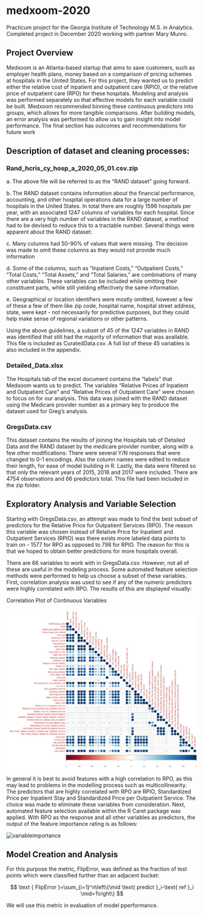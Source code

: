 # medxoom-2020

Practicum project for the Georgia Institute of Technology M.S. in Analytics. Completed project in December 2020 working with partner Mary Munro. 


## Project Overview

Medxoom is an Atlanta-based startup that aims to save customers, such as employer health
plans, money based on a comparison of pricing schemes at hospitals in the United States. For
this project, they wanted us to predict either the relative cost of inpatient and outpatient care
(RPIO), or the relative price of outpatient care (RPO) for these hospitals. Modeling and analysis
was performed separately so that effective models for each variable could be built. Medxoom
recommended binning these continuous predictors into groups, which allows for more tangible
comparisons. After building models, an error analysis was performed to allow us to gain insight
into model performance. The final section has outcomes and recommendations for future work


## Description of dataset and cleaning processes:

### Rand_hcris_cy_hosp_a_2020_05_01.csv.zip
   
a. The above file will be referred to as the “RAND dataset” going forward.

b. The RAND dataset contains information about the financial performance,
accounting, and other hospital operations data for a large number of hospitals in
the United States. In total there are roughly 1596 hospitals per year, with an
associated 1247 columns of variables for each hospital. Since there are a very
high number of variables in the RAND dataset, a method had to be devised to
reduce this to a tractable number. Several things were apparent about the RAND
dataset:

c. Many columns had 50-90% of values that were missing. The decision was made
to omit these columns as they would not provide much information

d. Some of the columns, such as “Inpatient Costs,” “Outpatient Costs,” “Total
Costs,” “Total Assets,” and “Total Salaries,” are combinations of many other
variables. These variables can be included while omitting their constituent parts,
while still yielding effectively the same information.

e. Geographical or location identifiers were mostly omitted, however a few of these a few 
of them like zip code, hospital name, hospital street address, state, were kept - not necessarily 
for predictive purposes, but they could help make sense of
regional variations or other patterns.

Using the above guidelines, a subset of 45 of the 1247 variables in RAND was
identified that still had the majority of information that was available. This file is
included as CuratedData.csv. A full list of these 45 variables is also included in
the appendix.

### Detailed_Data.xlsx

The Hospitals tab of the excel document contains the “labels” that Medxoom wants us to
predict. The variables “Relative Prices of Inpatient and Outpatient Care” and “Relative
Prices of Outpatient Care” were chosen to focus on for our analysis. This data was
joined with the RAND dataset using the Medicare provider number as a primary key to
produce the dataset used for Greg’s analysis.


### GregsData.csv

This dataset contains the results of joining the Hospitals tab of Detailed Data and the
RAND dataset by the medicare provider number, along with a few other modifications:
There were several Y/N responses that were changed to 0-1 encodings. Also the column
names were edited to reduce their length, for ease of model building in R. Lastly, the
data were filtered so that only the relevant years of 2015, 2016 and 2017 were included.
There are 4754 observations and 66 predictors total. This file had been included in the
zip folder.


## Exploratory Analysis and Variable Selection

Starting with GregsData.csv, an attempt was made to find the best subset of predictors for the
Relative Price for Outpatient Services (RPO). The reason this variable was chosen instead of
Relative Price for Inpatient and Outpatient Services (RPIO) was there exists more labeled data
points to train on - 1577 for RPO as opposed to 798 for RPIO. The reason for this is that we
hoped to obtain better predictions for more hospitals overall.

There are 66 variables to work with in GregsData.csv. However, not all of these are useful in the
modeling process. Some automated feature selection methods were performed to help us
choose a subset of these variables. First, correlation analysis was used to see if any of the
numeric predictors were highly correlated with RPO. The results of this are displayed visually:

Correlation Plot of Continuous Variables

![corrplot](https://github.com/schr0841/medxoom-2020/blob/main/images/corrplot.png)

In general it is best to avoid features with a high correlation to RPO, as this may lead to
problems in the modelling process such as multicollinearity. The predictors that are highly
correlated with RPO are RPIO, Standardized Price per Inpatient Stay and Standardized Price
per Outpatient Service. The choice was made to eliminate these variables from consideration.
Next, automated feature selection available within the R Caret package was applied. With RPO
as the response and all other variables as predictors, the output of the feature importance rating
is as follows:

![variableimportance](https://github.com/schr0841/medxoom-2020/blob/main/images/variableimportance.jpeg)

## Model Creation and Analysis 

For this purpose the metric, FlipError, was defined as the fraction of test points which were classified further than an adjacent bucket:

$$
\text { FlipError }=\sum_{i=1}^n\left\{\mid \text{ predict }_i-\text{ ref }_i \mid>1\right\}
$$

We will use this metric in evaluation of model pperformance.


